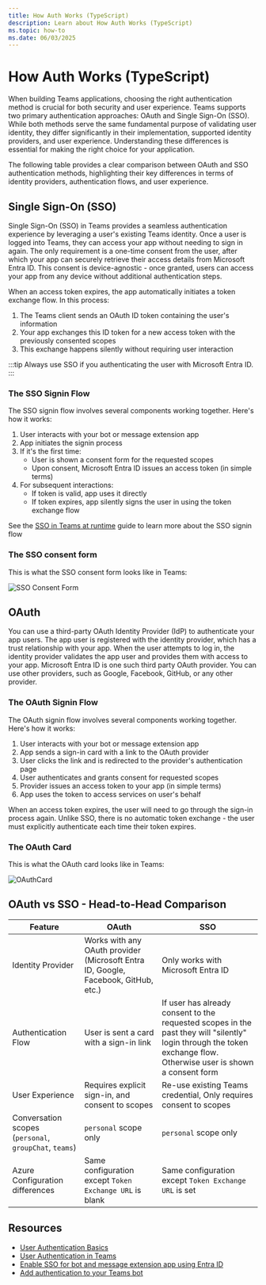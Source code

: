 ```yaml
---
title: How Auth Works (TypeScript)
description: Learn about How Auth Works (TypeScript)
ms.topic: how-to
ms.date: 06/03/2025
---
```


# How Auth Works (TypeScript)

When building Teams applications, choosing the right authentication method is crucial for both security and user experience. Teams supports two primary authentication approaches: OAuth and Single Sign-On (SSO). While both methods serve the same fundamental purpose of validating user identity, they differ significantly in their implementation, supported identity providers, and user experience. Understanding these differences is essential for making the right choice for your application.

The following table provides a clear comparison between OAuth and SSO authentication methods, highlighting their key differences in terms of identity providers, authentication flows, and user experience.

## Single Sign-On (SSO)

Single Sign-On (SSO) in Teams provides a seamless authentication experience by leveraging a user's existing Teams identity. Once a user is logged into Teams, they can access your app without needing to sign in again. The only requirement is a one-time consent from the user, after which your app can securely retrieve their access details from Microsoft Entra ID. This consent is device-agnostic - once granted, users can access your app from any device without additional authentication steps.

When an access token expires, the app automatically initiates a token exchange flow. In this process:
1. The Teams client sends an OAuth ID token containing the user's information
2. Your app exchanges this ID token for a new access token with the previously consented scopes
3. This exchange happens silently without requiring user interaction

:::tip
Always use SSO if you authenticating the user with Microsoft Entra ID.
:::

### The SSO Signin Flow

The SSO signin flow involves several components working together. Here's how it works:

1. User interacts with your bot or message extension app
2. App initiates the signin process
3. If it's the first time:
   - User is shown a consent form for the requested scopes
   - Upon consent, Microsoft Entra ID issues an access token (in simple terms)
4. For subsequent interactions:
   - If token is valid, app uses it directly
   - If token expires, app silently signs the user in using the token exchange flow

See the [SSO in Teams at runtime](https://learn.microsoft.com/en-us/microsoftteams/platform/bots/how-to/authentication/bot-sso-overview#sso-in-teams-at-runtime) guide to learn more about the SSO signin flow

### The SSO consent form

This is what the SSO consent form looks like in Teams:

![SSO Consent Form](/screenshots/auth-consent-popup.png)

## OAuth 

You can use a third-party OAuth Identity Provider (IdP) to authenticate your app users. The app user is registered with the identity provider, which has a trust relationship with your app. When the user attempts to log in, the identity provider validates the app user and provides them with access to your app. Microsoft Entra ID is one such third party OAuth provider. You can use other providers, such as Google, Facebook, GitHub, or any other provider.

### The OAuth Signin Flow

The OAuth signin flow involves several components working together. Here's how it works:

1. User interacts with your bot or message extension app
2. App sends a sign-in card with a link to the OAuth provider
3. User clicks the link and is redirected to the provider's authentication page
4. User authenticates and grants consent for requested scopes
5. Provider issues an access token to your app (in simple terms)
6. App uses the token to access services on user's behalf

When an access token expires, the user will need to go through the sign-in process again. Unlike SSO, there is no automatic token exchange - the user must explicitly authenticate each time their token expires.

### The OAuth Card

This is what the OAuth card looks like in Teams:

![OAuthCard](/screenshots/auth-explicit-signin.png)

## OAuth vs SSO - Head-to-Head Comparison

| Feature | OAuth | SSO |
|---------|-------|-----|
| Identity Provider | Works with any OAuth provider (Microsoft Entra ID, Google, Facebook, GitHub, etc.) | Only works with Microsoft Entra ID |
| Authentication Flow | User is sent a card with a sign-in link | If user has already consent to the requested scopes in the past they will "silently" login through the token exchange flow. Otherwise user is shown a consent form |
| User Experience | Requires explicit sign-in, and consent to scopes | Re-use existing Teams credential, Only requires consent to scopes |
| Conversation scopes (`personal`, `groupChat`, `teams`) | `personal` scope only | `personal` scope only |
| Azure Configuration differences | Same configuration except `Token Exchange URL` is blank | Same configuration except `Token Exchange URL` is set



## Resources

- [User Authentication Basics](https://learn.microsoft.com/en-us/azure/bot-service/bot-builder-concept-authentication?view=azure-bot-service-4.0)
- [User Authentication in Teams](https://learn.microsoft.com/en-us/microsoftteams/platform/concepts/authentication/authentication)
- [Enable SSO for bot and message extension app using Entra ID](https://learn.microsoft.com/en-us/microsoftteams/platform/bots/how-to/authentication/bot-sso-overview)
- [Add authentication to your Teams bot](https://learn.microsoft.com/en-us/microsoftteams/platform/bots/how-to/authentication/add-authentication)